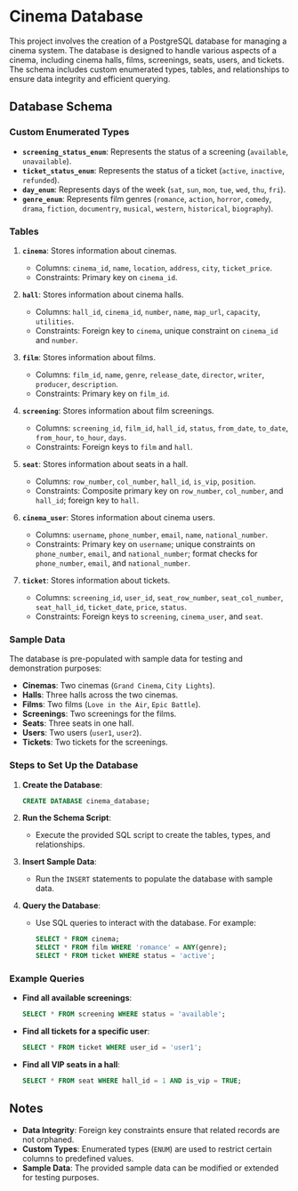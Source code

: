 # Cinema Database

This project involves the creation of a PostgreSQL database for managing a cinema system. The database is designed to handle various aspects of a cinema, including cinema halls, films, screenings, seats, users, and tickets. The schema includes custom enumerated types, tables, and relationships to ensure data integrity and efficient querying.

## Database Schema

### Custom Enumerated Types
- **`screening_status_enum`**: Represents the status of a screening (`available`, `unavailable`).
- **`ticket_status_enum`**: Represents the status of a ticket (`active`, `inactive`, `refunded`).
- **`day_enum`**: Represents days of the week (`sat`, `sun`, `mon`, `tue`, `wed`, `thu`, `fri`).
- **`genre_enum`**: Represents film genres (`romance`, `action`, `horror`, `comedy`, `drama`, `fiction`, `documentry`, `musical`, `western`, `historical`, `biography`).

### Tables
1. **`cinema`**: Stores information about cinemas.
   - Columns: `cinema_id`, `name`, `location`, `address`, `city`, `ticket_price`.
   - Constraints: Primary key on `cinema_id`.

2. **`hall`**: Stores information about cinema halls.
   - Columns: `hall_id`, `cinema_id`, `number`, `name`, `map_url`, `capacity`, `utilities`.
   - Constraints: Foreign key to `cinema`, unique constraint on `cinema_id` and `number`.

3. **`film`**: Stores information about films.
   - Columns: `film_id`, `name`, `genre`, `release_date`, `director`, `writer`, `producer`, `description`.
   - Constraints: Primary key on `film_id`.

4. **`screening`**: Stores information about film screenings.
   - Columns: `screening_id`, `film_id`, `hall_id`, `status`, `from_date`, `to_date`, `from_hour`, `to_hour`, `days`.
   - Constraints: Foreign keys to `film` and `hall`.

5. **`seat`**: Stores information about seats in a hall.
   - Columns: `row_number`, `col_number`, `hall_id`, `is_vip`, `position`.
   - Constraints: Composite primary key on `row_number`, `col_number`, and `hall_id`; foreign key to `hall`.

6. **`cinema_user`**: Stores information about cinema users.
   - Columns: `username`, `phone_number`, `email`, `name`, `national_number`.
   - Constraints: Primary key on `username`; unique constraints on `phone_number`, `email`, and `national_number`; format checks for `phone_number`, `email`, and `national_number`.

7. **`ticket`**: Stores information about tickets.
   - Columns: `screening_id`, `user_id`, `seat_row_number`, `seat_col_number`, `seat_hall_id`, `ticket_date`, `price`, `status`.
   - Constraints: Foreign keys to `screening`, `cinema_user`, and `seat`.

### Sample Data
The database is pre-populated with sample data for testing and demonstration purposes:
- **Cinemas**: Two cinemas (`Grand Cinema`, `City Lights`).
- **Halls**: Three halls across the two cinemas.
- **Films**: Two films (`Love in the Air`, `Epic Battle`).
- **Screenings**: Two screenings for the films.
- **Seats**: Three seats in one hall.
- **Users**: Two users (`user1`, `user2`).
- **Tickets**: Two tickets for the screenings.



### Steps to Set Up the Database
1. **Create the Database**:
   ```sql
   CREATE DATABASE cinema_database;
   ```

2. **Run the Schema Script**:
   - Execute the provided SQL script to create the tables, types, and relationships.

3. **Insert Sample Data**:
   - Run the `INSERT` statements to populate the database with sample data.

4. **Query the Database**:
   - Use SQL queries to interact with the database. For example:
     ```sql
     SELECT * FROM cinema;
     SELECT * FROM film WHERE 'romance' = ANY(genre);
     SELECT * FROM ticket WHERE status = 'active';
     ```

### Example Queries
- **Find all available screenings**:
  ```sql
  SELECT * FROM screening WHERE status = 'available';
  ```

- **Find all tickets for a specific user**:
  ```sql
  SELECT * FROM ticket WHERE user_id = 'user1';
  ```

- **Find all VIP seats in a hall**:
  ```sql
  SELECT * FROM seat WHERE hall_id = 1 AND is_vip = TRUE;
  ```

## Notes
- **Data Integrity**: Foreign key constraints ensure that related records are not orphaned.
- **Custom Types**: Enumerated types (`ENUM`) are used to restrict certain columns to predefined values.
- **Sample Data**: The provided sample data can be modified or extended for testing purposes.
